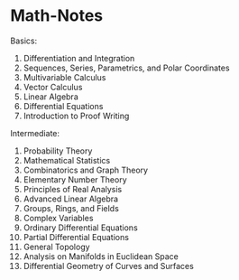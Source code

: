 # Math-Notes

Basics:
1. Differentiation and Integration
2. Sequences, Series, Parametrics, and Polar Coordinates
3. Multivariable Calculus
4. Vector Calculus
5. Linear Algebra
6. Differential Equations
7. Introduction to Proof Writing

Intermediate:
1. Probability Theory
2. Mathematical Statistics
3. Combinatorics and Graph Theory
4. Elementary Number Theory
5. Principles of Real Analysis
6. Advanced Linear Algebra
7. Groups, Rings, and Fields
8. Complex Variables
9. Ordinary Differential Equations
10. Partial Differential Equations
11. General Topology
12. Analysis on Manifolds in Euclidean Space
13. Differential Geometry of Curves and Surfaces

    








